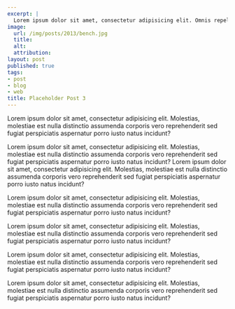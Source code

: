 ```yaml
---
excerpt: |
  Lorem ipsum dolor sit amet, consectetur adipisicing elit. Omnis repellendus iure nemo. Cum, perferendis, fugit, quaerat necessitatibus voluptatibus sapiente vero magnam similique sit neque natus.
image:
  url: /img/posts/2013/bench.jpg
  title:
  alt:
  attribution:
layout: post
published: true
tags:
- post
- blog
- web
title: Placeholder Post 3
---
```


Lorem ipsum dolor sit amet, consectetur adipisicing elit. Molestias, molestiae est nulla distinctio assumenda corporis vero reprehenderit sed fugiat perspiciatis aspernatur porro iusto natus incidunt?

Lorem ipsum dolor sit amet, consectetur adipisicing elit. Molestias, molestiae est nulla distinctio assumenda corporis vero reprehenderit sed fugiat perspiciatis aspernatur porro iusto natus incidunt? Lorem ipsum dolor sit amet, consectetur adipisicing elit. Molestias, molestiae est nulla distinctio assumenda corporis vero reprehenderit sed fugiat perspiciatis aspernatur porro iusto natus incidunt?

Lorem ipsum dolor sit amet, consectetur adipisicing elit. Molestias, molestiae est nulla distinctio assumenda corporis vero reprehenderit sed fugiat perspiciatis aspernatur porro iusto natus incidunt?

Lorem ipsum dolor sit amet, consectetur adipisicing elit. Molestias, molestiae est nulla distinctio assumenda corporis vero reprehenderit sed fugiat perspiciatis aspernatur porro iusto natus incidunt?

Lorem ipsum dolor sit amet, consectetur adipisicing elit. Molestias, molestiae est nulla distinctio assumenda corporis vero reprehenderit sed fugiat perspiciatis aspernatur porro iusto natus incidunt?

Lorem ipsum dolor sit amet, consectetur adipisicing elit. Molestias, molestiae est nulla distinctio assumenda corporis vero reprehenderit sed fugiat perspiciatis aspernatur porro iusto natus incidunt?
